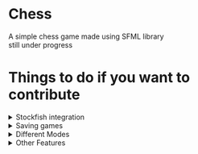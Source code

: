 # Chess
A simple chess game made using SFML library<br>
still under progress

# Things to do if you want to contribute
<details>
  <summary>Stockfish integration</summary>
  &nbsp;&nbsp;&nbsp;&nbsp;&nbsp;Integrate the latest version of <a href="https://stockfishchess.org/">stockfish</a><br>
  &nbsp;&nbsp;&nbsp;&nbsp;&nbsp;Add an option to play against stockfish in the menu<br>
  &nbsp;&nbsp;&nbsp;&nbsp;&nbsp;Add an option to choose stockfish elo<br>
  &nbsp;&nbsp;&nbsp;&nbsp;&nbsp;Add the ability to analyse games<br>
  &nbsp;&nbsp;&nbsp;&nbsp;&nbsp;Add Different move types(Best move,Excellent move,Good,Inaccuracy,Mistake,Blunder,Miss etc)<br>
</details>
<details>
  <summary>Saving games</summary>
  &nbsp;&nbsp;&nbsp;&nbsp;&nbsp;Save games in <a href="https://en.wikipedia.org/wiki/Algebraic_notation_(chess)">Algebraic notation</a><br>
  &nbsp;&nbsp;&nbsp;&nbsp;&nbsp;Add the ability to navigate through saved games
</details>
<details>
  <summary>Different Modes</summary>
  &nbsp;&nbsp;&nbsp;&nbsp;&nbsp;Add any other modes that you may like
</details>
<details>
  <summary>Other Features</summary>
  &nbsp;&nbsp;&nbsp;&nbsp;&nbsp;Clean/Refactor code<br>
  &nbsp;&nbsp;&nbsp;&nbsp;&nbsp;Fix any bugs that you may find<br>
  &nbsp;&nbsp;&nbsp;&nbsp;&nbsp;Add something that you may like<br>
</details>
